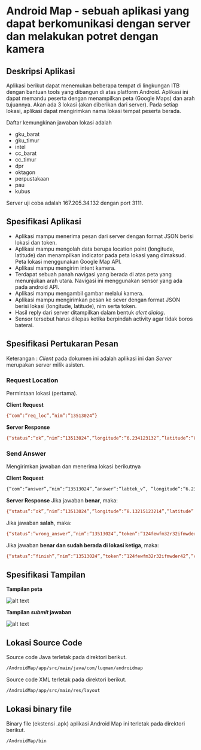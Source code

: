 # Android Map - sebuah aplikasi yang dapat berkomunikasi dengan server dan melakukan potret dengan kamera

## Deskripsi Aplikasi

Aplikasi berikut dapat menemukan beberapa tempat di lingkungan ITB dengan bantuan tools yang dibangun di atas platform Android. Aplikasi ini dapat memandu peserta dengan menampilkan peta (Google Maps) dan arah tujuannya. Akan ada 3 lokasi (akan diberikan dari server). Pada setiap lokasi, aplikasi dapat  mengirimkan nama lokasi tempat peserta berada. 

Daftar kemungkinan jawaban lokasi adalah

* gku_barat
* gku_timur
* intel
* cc_barat
* cc_timur
* dpr
* oktagon
* perpustakaan
* pau
* kubus

Server uji coba adalah 167.205.34.132 dengan port 3111.

## Spesifikasi Aplikasi

* Aplikasi mampu menerima pesan dari server dengan format JSON berisi lokasi dan token.
* Aplikasi mampu mengolah data berupa location point (longitude, latitude) dan menampilkan indicator pada peta lokasi yang dimaksud. Peta lokasi menggunakan Google Map API.
* Aplikasi mampu mengirim intent kamera.
* Terdapat sebuah panah navigasi yang berada di atas peta yang menunjukan arah utara. Navigasi ini menggunakan sensor yang ada pada android API.
* Aplikasi mampu mengambil gambar melalui kamera.
* Aplikasi mampu mengirimkan pesan ke sever dengan format JSON berisi lokasi (longitude, latitude), nim serta token.
* Hasil reply dari server ditampilkan dalam bentuk *alert dialog*.
* Sensor tersebut harus dilepas ketika berpindah activity agar tidak boros baterai.


## Spesifikasi Pertukaran Pesan
Keterangan : *Client* pada dokumen ini adalah aplikasi ini dan *Server* merupakan server milik asisten.
### Request Location
Permintaan lokasi (pertama).

**Client Request**
```sh
{“com”:”req_loc”,”nim”:”13513024”}
```
**Server Response** 
```sh
{“status”:”ok”,”nim”:”13513024”,”longitude”:”6.234123132”,”latitude”:”0.1234123412”,”token”:”21nu2f2n3rh23diefef23hr23ew”}
```
### Send Answer
Mengirimkan jawaban dan menerima lokasi berikutnya

**Client Request**
```sh
{“com”:”answer”,”nim”:”13513024”,”answer”:”labtek_v”, ”longitude”:”6.234123132”,”latitude”:”0.1234123412”,”token”:”21nu2f2n3rh23diefef23hr23ew”}
```
**Server Response**
Jika jawaban **benar**, maka:
```sh
{“status”:”ok”,”nim”:”13513024”,”longitude”:”8.13215123214”,”latitude”:”9.1234123412”,”token”:”124fewfm32r32ifmwder42”}
```
Jika jawaban **salah**, maka:
```sh
{“status”:”wrong_answer”,”nim”:”13513024”,”token”:”124fewfm32r32ifmwder42”}
```
Jika jawaban **benar dan sudah berada di lokasi ketiga**, maka:
```sh
{“status”:”finish”,”nim”:”13513024”,”token”:”124fewfm32r32ifmwder42”,”check”:1}
```
## Spesifikasi Tampilan
**Tampilan peta**

![alt text](http://i.imgur.com/igpBp8P.jpg)

**Tampilan *submit* jawaban**

![alt text](http://i.imgur.com/KwgM7cd.jpg)

## Lokasi Source Code
Source code Java terletak pada direktori berikut.
```sh
/AndroidMap/app/src/main/java/com/luqman/androidmap
```
Source code XML terletak pada direktori berikut.
```sh
/AndroidMap/app/src/main/res/layout
```

## Lokasi binary file
Binary file (ekstensi .apk) aplikasi Android Map ini terletak pada direktori berikut.
```sh
/AndroidMap/bin
```

[Markdown]: <http://dillinger.io/>